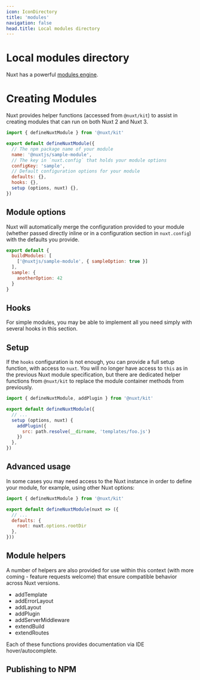 ```yaml
---
icon: IconDirectory
title: 'modules'
navigation: false
head.title: Local modules directory
---
```


# Local modules directory

Nuxt has a powerful [modules engine](/concepts/modules).

# Creating Modules

Nuxt provides helper functions (accessed from `@nuxt/kit`) to assist in creating modules that can run on both Nuxt 2 and Nuxt 3.

```js
import { defineNuxtModule } from '@nuxt/kit'

export default defineNuxtModule({
  // The npm package name of your module
  name: '@nuxtjs/sample-module',
  // The key in `nuxt.config` that holds your module options
  configKey: 'sample',
  // Default configuration options for your module
  defaults: {},
  hooks: {},
  setup (options, nuxt) {},
})
```

## Module options

Nuxt will automatically merge the configuration provided to your module (whether passed directly inline or in a configuration section in `nuxt.config`) with the defaults you provide.

```js
export default {
  buildModules: [
    ['@nuxtjs/sample-module', { sampleOption: true }]
  ],
  sample: {
    anotherOption: 42
  }
}
```

## Hooks

For simple modules, you may be able to implement all you need simply with several hooks in this section.

## Setup

If the `hooks` configuration is not enough, you can provide a full setup function, with access to `nuxt`. You will no longer have access to `this` as in the previous Nuxt module specification, but there are dedicated helper functions from `@nuxt/kit` to replace the module container methods from previously.

```js
import { defineNuxtModule, addPlugin } from '@nuxt/kit'

export default defineNuxtModule({
  // ...
  setup (options, nuxt) {
    addPlugin({
      src: path.resolve(__dirname, 'templates/foo.js')
    })
  },
})
```

## Advanced usage

In some cases you may need access to the Nuxt instance in order to define your module, for example, using other Nuxt options:

```js
import { defineNuxtModule } from '@nuxt/kit'

export default defineNuxtModule(nuxt => ({
  // ...
  defaults: {
    root: nuxt.options.rootDir
  },
}))
```

## Module helpers

A number of helpers are also provided for use within this context (with more coming - feature requests welcome) that ensure compatible behavior across Nuxt versions.

* addTemplate
* addErrorLayout
* addLayout
* addPlugin
* addServerMiddleware
* extendBuild
* extendRoutes

Each of these functions provides documentation via IDE hover/autocomplete.

## Publishing to NPM
